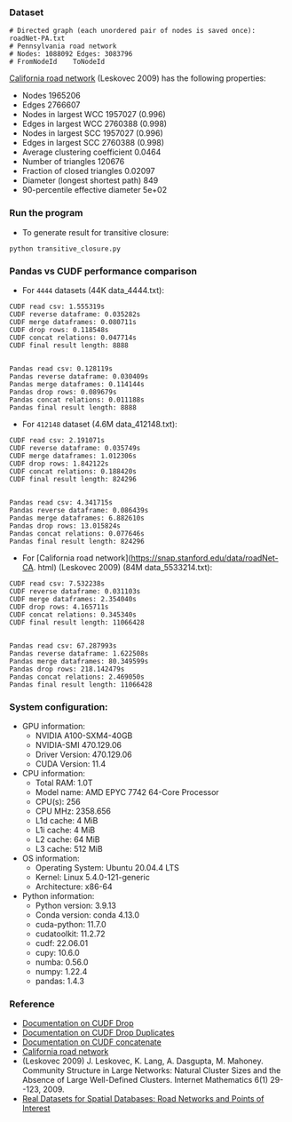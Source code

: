 ### Dataset

```shell
# Directed graph (each unordered pair of nodes is saved once): roadNet-PA.txt 
# Pennsylvania road network
# Nodes: 1088092 Edges: 3083796
# FromNodeId	ToNodeId
```

[California road network](https://snap.stanford.edu/data/roadNet-CA.html) (Leskovec 2009)
has the following properties:

- Nodes	1965206
- Edges	2766607
- Nodes in largest WCC	1957027 (0.996)
- Edges in largest WCC	2760388 (0.998)
- Nodes in largest SCC	1957027 (0.996)
- Edges in largest SCC	2760388 (0.998)
- Average clustering coefficient	0.0464
- Number of triangles	120676
- Fraction of closed triangles	0.02097
- Diameter (longest shortest path)	849
- 90-percentile effective diameter	5e+02


### Run the program
- To generate result for transitive closure:
```commandline
python transitive_closure.py
```

### Pandas vs CUDF performance comparison
- For `4444` datasets (44K data_4444.txt):
```shell
CUDF read csv: 1.555319s
CUDF reverse dataframe: 0.035282s
CUDF merge dataframes: 0.080711s
CUDF drop rows: 0.118548s
CUDF concat relations: 0.047714s
CUDF final result length: 8888


Pandas read csv: 0.128119s
Pandas reverse dataframe: 0.030409s
Pandas merge dataframes: 0.114144s
Pandas drop rows: 0.089679s
Pandas concat relations: 0.011188s
Pandas final result length: 8888
```
- For `412148` dataset (4.6M data_412148.txt):
```shell
CUDF read csv: 2.191071s
CUDF reverse dataframe: 0.035749s
CUDF merge dataframes: 1.012306s
CUDF drop rows: 1.842122s
CUDF concat relations: 0.188420s
CUDF final result length: 824296


Pandas read csv: 4.341715s
Pandas reverse dataframe: 0.086439s
Pandas merge dataframes: 6.882610s
Pandas drop rows: 13.015824s
Pandas concat relations: 0.077646s
Pandas final result length: 824296
```
- For [California road network](https://snap.stanford.edu/data/roadNet-CA.
  html) (Leskovec 2009) (84M data_5533214.txt):
```shell
CUDF read csv: 7.532238s
CUDF reverse dataframe: 0.031103s
CUDF merge dataframes: 2.354040s
CUDF drop rows: 4.165711s
CUDF concat relations: 0.345340s
CUDF final result length: 11066428


Pandas read csv: 67.287993s
Pandas reverse dataframe: 1.622508s
Pandas merge dataframes: 80.349599s
Pandas drop rows: 218.142479s
Pandas concat relations: 2.469050s
Pandas final result length: 11066428
```


### System configuration:
- GPU information:
  - NVIDIA A100-SXM4-40GB
  - NVIDIA-SMI 470.129.06
  - Driver Version: 470.129.06
  - CUDA Version: 11.4
- CPU information:
  - Total RAM: 1.0T 
  - Model name: AMD EPYC 7742 64-Core Processor
  - CPU(s): 256 
  - CPU MHz: 2358.656 
  - L1d cache: 4 MiB
  - L1i cache: 4 MiB
  - L2 cache: 64 MiB
  - L3 cache: 512 MiB
- OS information:
  - Operating System: Ubuntu 20.04.4 LTS
  - Kernel: Linux 5.4.0-121-generic
  - Architecture: x86-64
- Python information:
  - Python version: 3.9.13
  - Conda version: conda 4.13.0 
  - cuda-python: 11.7.0
  - cudatoolkit: 11.2.72
  - cudf: 22.06.01
  - cupy: 10.6.0
  - numba: 0.56.0 
  - numpy: 1.22.4
  - pandas: 1.4.3


### Reference
- [Documentation on CUDF Drop](https://docs.rapids.ai/api/cudf/nightly/api_docs/api/cudf.DataFrame.drop.html)
- [Documentation on CUDF Drop Duplicates](https://docs.rapids.ai/api/cudf/stable/api_docs/api/cudf.DataFrame.drop_duplicates.html?highlight=duplicate#cudf.DataFrame.drop_duplicates)
- [Documentation on CUDF concatenate](https://docs.rapids.ai/api/cudf/stable/api_docs/api/cudf.concat.html?highlight=concat#cudf.concat)
- [California road network](https://snap.stanford.edu/data/roadNet-CA.html)
- (Leskovec 2009) J. Leskovec, K. Lang, A. Dasgupta, M. Mahoney. Community 
  Structure in Large Networks: Natural Cluster Sizes and the Absence of Large Well-Defined Clusters. Internet Mathematics 6(1) 29--123, 2009.
- [Real Datasets for Spatial Databases: Road Networks and Points of Interest](https://www.cs.utah.edu/~lifeifei/SpatialDataset.htm)
